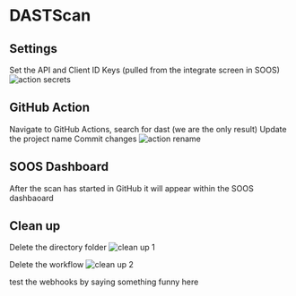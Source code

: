 # DASTScan
## Settings
Set the API and Client ID Keys (pulled from the integrate screen in SOOS)
![action secrets](https://github.com/ecpeden/DASTScan/assets/97715068/002bdcc7-b6dd-4e80-8f08-af7d66469b21)

## GitHub Action
Navigate to GitHub Actions, search for dast (we are the only result)
Update the project name
Commit changes
![action rename](https://github.com/ecpeden/DASTScan/assets/97715068/212454c8-04ca-445e-8b6b-f6deadf42fc6)

## SOOS Dashboard
After the scan has started in GitHub it will appear within the SOOS dashbaoard
## Clean up
Delete the directory folder 
![clean up 1](https://github.com/ecpeden/DASTScan/assets/97715068/d2b3e538-8476-4cc6-b1c5-45dd1d37e31f)

Delete the workflow
![clean up 2](https://github.com/ecpeden/DASTScan/assets/97715068/7a1b4561-faef-491e-b6b5-0c7e8943e266)

test the webhooks by saying something funny here
